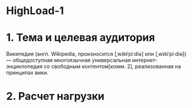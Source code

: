 # HighLoad-1

<h1>1. Тема и целевая аудитория</h1>
Википе́дия (англ. Wikipedia, произносится [ˌwɪkɨˈpiːdiə] или [ˌwɪkiˈpiːdiə]) — общедоступная многоязычная универсальная интернет-энциклопедия со свободным контентом[комм. 2], реализованная на принципах вики.
<h1>2. Расчет нагрузки<h1>
